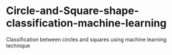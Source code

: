# Circle-and-Square-shape-classification-machine-learning
Classification between circles and squares using machine learning technique
